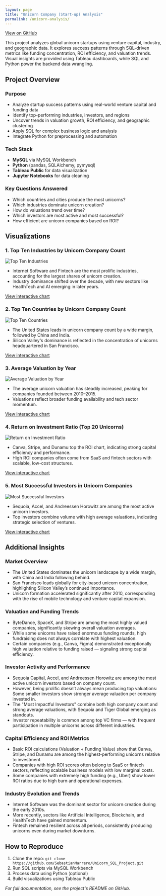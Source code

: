 ```yaml
---
layout: page
title: "Unicorn Company (Start-up) Analysis"
permalink: /unicorn-analysis/
---
```

<p><a class="btn" href="https://github.com/SebastianMarrero/Unicorn_SQL_Project" target="_blank">View on GitHub</a></p>


<p>This project analyzes global unicorn startups using venture capital, industry, and geographic data. It explores success patterns through SQL-driven metrics like funding concentration, ROI efficiency, and valuation trends. Visual insights are provided using Tableau dashboards, while SQL and Python power the backend data wrangling.</p>

<h2>Project Overview</h2>

<h3>Purpose</h3>
<ul>
  <li>Analyze startup success patterns using real-world venture capital and funding data</li>
  <li>Identify top-performing industries, investors, and regions</li>
  <li>Uncover trends in valuation growth, ROI efficiency, and geographic clustering</li>
  <li>Apply SQL for complex business logic and analysis</li>
  <li>Integrate Python for preprocessing and automation</li>
</ul>

<h3>Tech Stack</h3>
<ul>
  <li><strong>MySQL</strong> via MySQL Workbench</li>
  <li><strong>Python</strong> (pandas, SQLAlchemy, pymysql)</li>
  <li><strong>Tableau Public</strong> for data visualization</li>
  <li><strong>Jupyter Notebooks</strong> for data cleaning</li>
</ul>

<h3>Key Questions Answered</h3>
<ul>
  <li>Which countries and cities produce the most unicorns?</li>
  <li>Which industries dominate unicorn creation?</li>
  <li>How do valuations trend over time?</li>
  <li>Which investors are most active and most successful?</li>
  <li>How efficient are unicorn companies based on ROI?</li>
</ul>

<h2>Visualizations</h2>

<h3>1. Top Ten Industries by Unicorn Company Count</h3>
<img src="{{ site.baseurl }}/assets/images/TopTenIndustries.sql.png" alt="Top Ten Industries">
<ul>
  <li>Internet Software and Fintech are the most prolific industries, accounting for the largest shares of unicorn creation.</li>
  <li>Industry dominance shifted over the decade, with new sectors like HealthTech and AI emerging in later years.</li>
</ul>
<p><a href="https://public.tableau.com/app/profile/sebastian.marrero/viz/TopTenIndustriesbyUnicornCompanyCount/Sheet1" target="_blank">View interactive chart</a></p>

<h3>2. Top Ten Countries by Unicorn Company Count</h3>
<img src="{{ site.baseurl }}/assets/images/TopTenCountries.png" alt="Top Ten Countries">
<ul>
  <li>The United States leads in unicorn company count by a wide margin, followed by China and India.</li>
  <li>Silicon Valley's dominance is reflected in the concentration of unicorns headquartered in San Francisco.</li>
</ul>
<p><a href="https://public.tableau.com/app/profile/sebastian.marrero/viz/TopTenCountriesbyUnicornCompanyCount/Sheet1" target="_blank">View interactive chart</a></p>

<h3>3. Average Valuation by Year</h3>
<img src="{{ site.baseurl }}/assets/images/AverageValuationbyYear.png" alt="Average Valuation by Year">
<ul>
  <li>The average unicorn valuation has steadily increased, peaking for companies founded between 2010–2015.</li>
  <li>Valuations reflect broader funding availability and tech sector momentum.</li>
</ul>
<p><a href="https://public.tableau.com/app/profile/sebastian.marrero/viz/UnicornCompanyAverageValuationbyYear/Sheet1" target="_blank">View interactive chart</a></p>

<h3>4. Return on Investment Ratio (Top 20 Unicorns)</h3>
<img src="{{ site.baseurl }}/assets/images/ROIRatio.sql.png" alt="Return on Investment Ratio">
<ul>
  <li>Canva, Stripe, and Dunamu top the ROI chart, indicating strong capital efficiency and performance.</li>
  <li>High ROI companies often come from SaaS and fintech sectors with scalable, low-cost structures.</li>
</ul>
<p><a href="https://public.tableau.com/app/profile/sebastian.marrero/viz/ReturnonInvestmentRatio-Top20UnicornCompanies/Sheet1" target="_blank">View interactive chart</a></p>

<h3>5. Most Successful Investors in Unicorn Companies</h3>
<img src="{{ site.baseurl }}/assets/images/MostSuccessfulInvestors.sql.png" alt="Most Successful Investors">
<ul>
  <li>Sequoia, Accel, and Andreessen Horowitz are among the most active unicorn investors.</li>
  <li>Top investors combine volume with high average valuations, indicating strategic selection of ventures.</li>
</ul>
<p><a href="https://public.tableau.com/app/profile/sebastian.marrero/viz/MostSuccessfulInvestorsinUnicornCompanies-Top20/Sheet2#1" target="_blank">View interactive chart</a></p>


<h2>Additional Insights</h2>

<h3>Market Overview</h3>
<ul>
  <li>The United States dominates the unicorn landscape by a wide margin, with China and India following behind.</li>
  <li>San Francisco leads globally for city-based unicorn concentration, highlighting Silicon Valley’s continued importance.</li>
  <li>Unicorn formation accelerated significantly after 2010, corresponding with the rise of mobile technology and venture capital expansion.</li>
</ul>

<h3>Valuation and Funding Trends</h3>
<ul>
  <li>ByteDance, SpaceX, and Stripe are among the most highly valued companies, significantly skewing overall valuation averages.</li>
  <li>While some unicorns have raised enormous funding rounds, high fundraising does not always correlate with highest valuation.</li>
  <li>Certain companies (e.g., Canva, Figma) demonstrated exceptionally high valuation relative to funding raised — signaling strong capital efficiency.</li>
</ul>

<h3>Investor Activity and Performance</h3>
<ul>
  <li>Sequoia Capital, Accel, and Andreessen Horowitz are among the most active unicorn investors based on company count.</li>
  <li>However, being prolific doesn’t always mean producing top valuations: Some smaller investors show stronger average valuation per company invested in.</li>
  <li>The "Most Impactful Investors" combine both high company count and strong average valuations, with Sequoia and Tiger Global emerging as standouts.</li>
  <li>Investor repeatability is common among top VC firms — with frequent participation in multiple unicorns across different industries.</li>
</ul>

<h3>Capital Efficiency and ROI Metrics</h3>
<ul>
  <li>Basic ROI calculations (Valuation ÷ Funding Value) show that Canva, Stripe, and Dunamu are among the highest-performing unicorns relative to investment.</li>
  <li>Companies with high ROI scores often belong to SaaS or fintech sectors, reflecting scalable business models with low marginal costs.</li>
  <li>Some companies with extremely high funding (e.g., Uber) show lower ROI ratios due to high burn and operational expenses.</li>
</ul>

<h3>Industry Evolution and Trends</h3>
<ul>
  <li>Internet Software was the dominant sector for unicorn creation during the early 2010s.</li>
  <li>More recently, sectors like Artificial Intelligence, Blockchain, and HealthTech have gained momentum.</li>
  <li>Fintech remained resilient across all periods, consistently producing unicorns even during market downturns.</li>
</ul>


<h2>How to Reproduce</h2>
<ol>
  <li>Clone the repo: <code>git clone https://github.com/SebastianMarrero/Unicorn_SQL_Project.git</code></li>
  <li>Run SQL scripts via MySQL Workbench</li>
  <li>Process data using Python (optional)</li>
  <li>Build visualizations using Tableau Public</li>
</ol>

<p><em>For full documentation, see the project's README on GitHub.</em></p>
